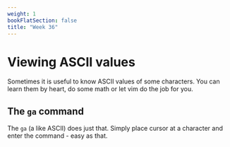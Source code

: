 ```yaml
---
weight: 1
bookFlatSection: false
title: "Week 36"
---
```


# Viewing ASCII values
Sometimes it is useful to know ASCII values of some characters.
You can learn them by heart, do some math or let vim do the job for you.

## The `ga` command
The `ga` (a like ASCII) does just that.
Simply place cursor at a character and enter the command - easy as that.
